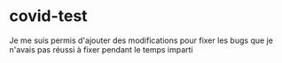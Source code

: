 # covid-test

Je me suis permis d'ajouter des modifications pour fixer les bugs que je n'avais pas réussi à fixer pendant le temps imparti
